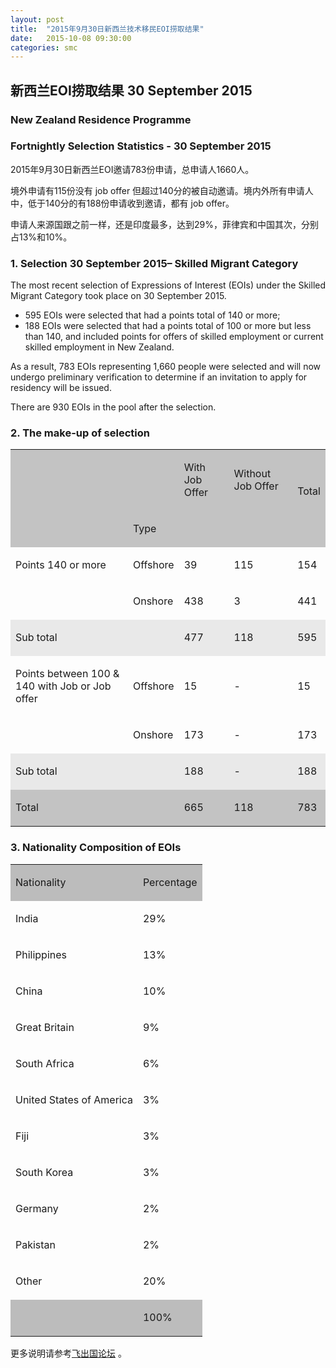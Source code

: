 ```yaml
---
layout: post
title:  "2015年9月30日新西兰技术移民EOI捞取结果"
date:   2015-10-08 09:30:00
categories: smc
---
```


## 新西兰EOI捞取结果 30 September 2015

### New Zealand Residence Programme

### Fortnightly Selection Statistics - 30 September 2015

2015年9月30日新西兰EOI邀请783份申请，总申请人1660人。

境外申请有115份没有 job offer 但超过140分的被自动邀请。境内外所有申请人中，低于140分的有188份申请收到邀请，都有 job offer。

申请人来源国跟之前一样，还是印度最多，达到29%，菲律宾和中国其次，分别占13%和10%。

### 1. Selection 30 September 2015– Skilled Migrant Category

The most recent selection of Expressions of Interest (EOIs) under the Skilled Migrant Category took place on 30 September 2015.

   - 595 EOIs were selected that had a points total of 140 or more;
   - 188 EOIs were selected that had a points total of 100 or more but less than 140, and included points for offers of skilled employment or current skilled employment in New Zealand.


 As a result, 783 EOIs representing 1,660 people were selected and will now undergo preliminary verification to determine if an invitation to apply for residency will be issued.

 There are 930 EOIs in the pool after the selection.

### 2. The make-up of selection

<table><tr><td bgcolor="#C3C3C3"></td><td bgcolor="#C3C3C3"></td><td bgcolor="#C3C3C3"><p>With Job Offer</p></td><td bgcolor="#C3C3C3"><p>Without Job Offer</p></td><td bgcolor="#C3C3C3"><p><br></p><p>Total</p></td></tr><tr><td bgcolor="#C3C3C3"></td><td bgcolor="#C3C3C3"><p>Type</p></td><td bgcolor="#C3C3C3"></td><td bgcolor="#C3C3C3"></td><td bgcolor="#C3C3C3"></td></tr><tr><td><p>Points 140 or more</p></td><td><p>Offshore</p></td><td><p>39</p></td><td><p>115</p></td><td><p>154</p></td></tr><tr><td></td><td><p>Onshore</p></td><td><p>438</p></td><td><p>3</p></td><td><p>441</p></td></tr><tr><td bgcolor="#E9E9E9"><p>Sub total</p></td><td bgcolor="#E9E9E9"></td><td bgcolor="#E9E9E9"><p>477</p></td><td bgcolor="#E9E9E9"><p>118</p></td><td bgcolor="#E9E9E9"><p>595</p></td></tr><tr><td><p>Points between 100 & 140 with Job or Job offer</p></td><td><p>Offshore</p></td><td><p>15</p></td><td><p>-</p></td><td><p>15</p></td></tr><tr><td></td><td><p>Onshore</p></td><td><p>173</p></td><td><p>-</p></td><td><p>173</p></td></tr><tr><td bgcolor="#E9E9E9"><p>Sub total</p></td><td bgcolor="#E9E9E9"></td><td bgcolor="#E9E9E9"><p>188</p></td><td bgcolor="#E9E9E9"><p>-</p></td><td bgcolor="#E9E9E9"><p>188</p></td></tr><tr><td bgcolor="#C3C3C3"><p>Total</p></td><td bgcolor="#C3C3C3"></td><td bgcolor="#C3C3C3"><p>665</p></td><td bgcolor="#C3C3C3"><p>118</p></td><td bgcolor="#C3C3C3"><p>783</p></td></tr></table>

### 3. Nationality Composition of EOIs

<table><tr><td bgcolor="#BCBCBC"><p>Nationality</p></td><td bgcolor="#BCBCBC"><p>Percentage</p></td></tr><tr><td><p>India</p></td><td><p>29%</p></td></tr><tr><td><p>Philippines</p></td><td><p>13%</p></td></tr><tr><td><p>China</p></td><td><p>10%</p></td></tr><tr><td><p>Great Britain</p></td><td><p>9%</p></td></tr><tr><td><p>South Africa</p></td><td><p>6%</p></td></tr><tr><td><p>United States of America</p></td><td><p>3%</p></td></tr><tr><td><p>Fiji</p></td><td><p>3%</p></td></tr><tr><td><p>South Korea</p></td><td><p>3%</p></td></tr><tr><td><p>Germany</p></td><td><p>2%</p></td></tr><tr><td><p>Pakistan</p></td><td><p>2%</p></td></tr><tr><td><p>Other</p></td><td><p>20%</p></td></tr><tr><td bgcolor="#BCBCBC"></td><td bgcolor="#BCBCBC"><p>100%</p></td></tr></table>

更多说明请参考<a href="http://bbs.fcgvisa.com/c/" target="blank">飞出国论坛</a> 。